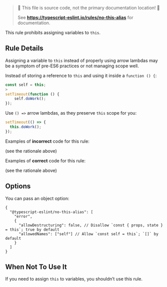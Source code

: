 > 🛑 This file is source code, not the primary documentation location! 🛑
>
> See **https://typescript-eslint.io/rules/no-this-alias** for documentation.

This rule prohibits assigning variables to `this`.

## Rule Details

Assigning a variable to `this` instead of properly using arrow lambdas may be a symptom of pre-ES6 practices
or not managing scope well.

Instead of storing a reference to `this` and using it inside a `function () {`:

```js
const self = this;
>
setTimeout(function () {
    self.doWork();
});
```

Use `() =>` arrow lambdas, as they preserve `this` scope for you:

```js
setTimeout(() => {
  this.doWork();
});
```

Examples of **incorrect** code for this rule:

(see the rationale above)

Examples of **correct** code for this rule:

(see the rationale above)

## Options

You can pass an object option:

```jsonc
{
  "@typescript-eslint/no-this-alias": [
    "error",
    {
      "allowDestructuring": false, // Disallow `const { props, state } = this`; true by default
      "allowedNames": ["self"] // Allow `const self = this`; `[]` by default
    }
  ]
}
```

## When Not To Use It

If you need to assign `this` to variables, you shouldn’t use this rule.

